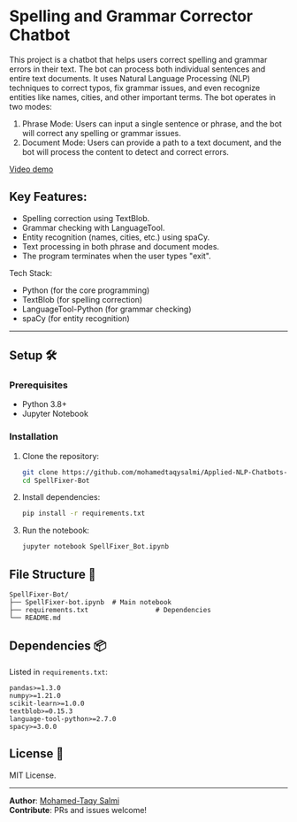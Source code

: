 # **Spelling and Grammar Corrector Chatbot**
This project is a chatbot that helps users correct spelling and grammar errors in their text. The bot can process both individual sentences and entire text documents. It uses Natural Language Processing (NLP) techniques to correct typos, fix grammar issues, and even recognize entities like names, cities, and other important terms. The bot operates in two modes:
1. Phrase Mode: Users can input a single sentence or phrase, and the bot will
correct any spelling or grammar issues.
2. Document Mode: Users can provide a path to a text document, and the bot will process the content to detect and correct errors.

[Video demo](https://www.youtube.com/watch?v=IxSSh_URLeE)

## Key Features:
- Spelling correction using TextBlob.
- Grammar checking with LanguageTool.
- Entity recognition (names, cities, etc.) using spaCy.
- Text processing in both phrase and document modes.
- The program terminates when the user types "exit".

Tech Stack:
- Python (for the core programming)
- TextBlob (for spelling correction)
- LanguageTool-Python (for grammar checking)
- spaCy (for entity recognition)
---

## Setup 🛠️

### Prerequisites
- Python 3.8+
- Jupyter Notebook

### Installation
1. Clone the repository:
   ```bash
   git clone https://github.com/mohamedtaqysalmi/Applied-NLP-Chatbots-Projects.git
   cd SpellFixer-Bot
   ```

2. Install dependencies:
   ```bash
   pip install -r requirements.txt
   ```

3. Run the notebook:
   ```bash
   jupyter notebook SpellFixer_Bot.ipynb
   ```

## File Structure 📂
```
SpellFixer-Bot/
├── SpellFixer-bot.ipynb  # Main notebook
├── requirements.txt                 # Dependencies
└── README.md
```

## Dependencies 📦
Listed in `requirements.txt`:
```
pandas>=1.3.0
numpy>=1.21.0
scikit-learn>=1.0.0
textblob>=0.15.3
language-tool-python>=2.7.0
spacy>=3.0.0
```

## License 📜
MIT License. 

---

**Author**: [Mohamed-Taqy Salmi](https://linkedin.com/in/mohamedtaqysalmi)  
**Contribute**: PRs and issues welcome!  
```
